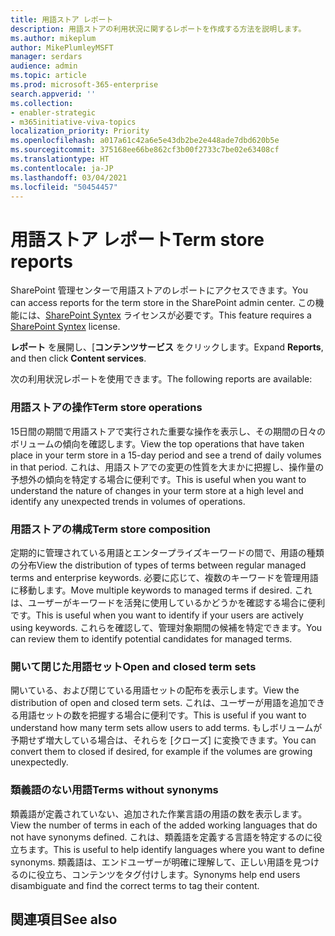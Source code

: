 ```yaml
---
title: 用語ストア レポート
description: 用語ストアの利用状況に関するレポートを作成する方法を説明します。
ms.author: mikeplum
author: MikePlumleyMSFT
manager: serdars
audience: admin
ms.topic: article
ms.prod: microsoft-365-enterprise
search.appverid: ''
ms.collection:
- enabler-strategic
- m365initiative-viva-topics
localization_priority: Priority
ms.openlocfilehash: a017a61c42a6e5e43db2be2e448ade7dbd620b5e
ms.sourcegitcommit: 375168ee66be862cf3b00f2733c7be02e63408cf
ms.translationtype: HT
ms.contentlocale: ja-JP
ms.lasthandoff: 03/04/2021
ms.locfileid: "50454457"
---
```

# <a name="term-store-reports"></a><span data-ttu-id="1b19e-103">用語ストア レポート</span><span class="sxs-lookup"><span data-stu-id="1b19e-103">Term store reports</span></span>

<span data-ttu-id="1b19e-104">SharePoint 管理センターで用語ストアのレポートにアクセスできます。</span><span class="sxs-lookup"><span data-stu-id="1b19e-104">You can access reports for the term store in the SharePoint admin center.</span></span> <span data-ttu-id="1b19e-105">この機能には、[SharePoint Syntex](index.md) ライセンスが必要です。</span><span class="sxs-lookup"><span data-stu-id="1b19e-105">This feature requires a [SharePoint Syntex](index.md) license.</span></span>

<span data-ttu-id="1b19e-106">**レポート** を展開し、[**コンテンツサービス** をクリックします。</span><span class="sxs-lookup"><span data-stu-id="1b19e-106">Expand **Reports**, and then click **Content services**.</span></span>

<span data-ttu-id="1b19e-107">次の利用状況レポートを使用できます。</span><span class="sxs-lookup"><span data-stu-id="1b19e-107">The following reports are available:</span></span>

### <a name="term-store-operations"></a><span data-ttu-id="1b19e-108">用語ストアの操作</span><span class="sxs-lookup"><span data-stu-id="1b19e-108">Term store operations</span></span>

<span data-ttu-id="1b19e-109">15日間の期間で用語ストアで実行された重要な操作を表示し、その期間の日々のボリュームの傾向を確認します。</span><span class="sxs-lookup"><span data-stu-id="1b19e-109">View the top operations that have taken place in your term store in a 15-day period and see a trend of daily volumes in that period.</span></span> <span data-ttu-id="1b19e-110">これは、用語ストアでの変更の性質を大まかに把握し、操作量の予想外の傾向を特定する場合に便利です。</span><span class="sxs-lookup"><span data-stu-id="1b19e-110">This is useful when you want to understand the nature of changes in your term store at a high level and identify any unexpected trends in volumes of operations.</span></span> 

### <a name="term-store-composition"></a><span data-ttu-id="1b19e-111">用語ストアの構成</span><span class="sxs-lookup"><span data-stu-id="1b19e-111">Term store composition</span></span>

<span data-ttu-id="1b19e-112">定期的に管理されている用語とエンタープライズキーワードの間で、用語の種類の分布</span><span class="sxs-lookup"><span data-stu-id="1b19e-112">View the distribution of types of terms between regular managed terms and enterprise keywords.</span></span> <span data-ttu-id="1b19e-113">必要に応じて、複数のキーワードを管理用語に移動します。</span><span class="sxs-lookup"><span data-stu-id="1b19e-113">Move multiple keywords to managed terms if desired.</span></span> <span data-ttu-id="1b19e-114">これは、ユーザーがキーワードを活発に使用しているかどうかを確認する場合に便利です。</span><span class="sxs-lookup"><span data-stu-id="1b19e-114">This is useful when you want to identify if your users are actively using keywords.</span></span> <span data-ttu-id="1b19e-115">これらを確認して、管理対象期間の候補を特定できます。</span><span class="sxs-lookup"><span data-stu-id="1b19e-115">You can review them to identify potential candidates for managed terms.</span></span>

### <a name="open-and-closed-term-sets"></a><span data-ttu-id="1b19e-116">開いて閉じた用語セット</span><span class="sxs-lookup"><span data-stu-id="1b19e-116">Open and closed term sets</span></span>

<span data-ttu-id="1b19e-117">開いている、および閉じている用語セットの配布を表示します。</span><span class="sxs-lookup"><span data-stu-id="1b19e-117">View the distribution of open and closed term sets.</span></span> <span data-ttu-id="1b19e-118">これは、ユーザーが用語を追加できる用語セットの数を把握する場合に便利です。</span><span class="sxs-lookup"><span data-stu-id="1b19e-118">This is useful if you want to understand how many term sets allow users to add terms.</span></span> <span data-ttu-id="1b19e-119">もしボリュームが予期せず増大している場合は、それらを [クローズ] に変換できます。</span><span class="sxs-lookup"><span data-stu-id="1b19e-119">You can convert them to closed if desired, for example if the volumes are growing unexpectedly.</span></span> 

### <a name="terms-without-synonyms"></a><span data-ttu-id="1b19e-120">類義語のない用語</span><span class="sxs-lookup"><span data-stu-id="1b19e-120">Terms without synonyms</span></span>

<span data-ttu-id="1b19e-121">類義語が定義されていない、追加された作業言語の用語の数を表示します。</span><span class="sxs-lookup"><span data-stu-id="1b19e-121">View the number of terms in each of the added working languages that do not have synonyms defined.</span></span> <span data-ttu-id="1b19e-122">これは、類義語を定義する言語を特定するのに役立ちます。</span><span class="sxs-lookup"><span data-stu-id="1b19e-122">This is useful to help identify languages where you want to define synonyms.</span></span> <span data-ttu-id="1b19e-123">類義語は、エンドユーザーが明確に理解して、正しい用語を見つけるのに役立ち、コンテンツをタグ付けします。</span><span class="sxs-lookup"><span data-stu-id="1b19e-123">Synonyms help end users disambiguate and find the correct terms to tag their content.</span></span>

## <a name="see-also"></a><span data-ttu-id="1b19e-124">関連項目</span><span class="sxs-lookup"><span data-stu-id="1b19e-124">See also</span></span>



  






